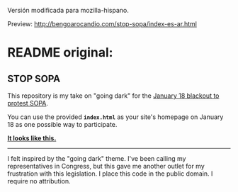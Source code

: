 Versión modificada para mozilla-hispano.

Preview: http://bengoarocandio.com/stop-sopa/index-es-ar.html

# README original:

## STOP SOPA

This repository is my take on "going dark" for the [January 18 blackout to protest SOPA](http://sopastrike.com/).

You can use the provided **`index.html`** as your site's homepage on January 18 as one possible way to participate.

[**It looks like this.**](http://www.zachstronaut.com/lab/text-shadow-box/stop-sopa.html)

---

I felt inspired by the "going dark" theme.  I've been calling my representatives in Congress, but this gave me another outlet for my frustration with this legislation.  I place this code in the public domain.  I require no attribution.
